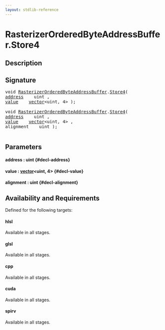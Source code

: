 ```yaml
---
layout: stdlib-reference
---
```


# RasterizerOrderedByteAddressBuffer\.Store4

## Description





## Signature 

<pre>
void <a href="/stdlib-reference/types/RasterizerOrderedByteAddressBuffer/index" class="code_type">RasterizerOrderedByteAddressBuffer</a>.<a href="/stdlib-reference/types/RasterizerOrderedByteAddressBuffer/Store4">Store4</a>(
<a href="/stdlib-reference/types/RasterizerOrderedByteAddressBuffer/Store4#decl-address" class="code_param">address</a>    uint ,
<a href="/stdlib-reference/types/RasterizerOrderedByteAddressBuffer/Store4#decl-value" class="code_param">value</a>    <a href="/stdlib-reference/types/vector/index" class="code_type">vector</a>&lt;uint, 4&gt; );

void <a href="/stdlib-reference/types/RasterizerOrderedByteAddressBuffer/index" class="code_type">RasterizerOrderedByteAddressBuffer</a>.<a href="/stdlib-reference/types/RasterizerOrderedByteAddressBuffer/Store4">Store4</a>(
<a href="/stdlib-reference/types/RasterizerOrderedByteAddressBuffer/Store4#decl-address" class="code_param">address</a>    uint ,
<a href="/stdlib-reference/types/RasterizerOrderedByteAddressBuffer/Store4#decl-value" class="code_param">value</a>    <a href="/stdlib-reference/types/vector/index" class="code_type">vector</a>&lt;uint, 4&gt; ,
alignment    uint );

</pre>

## Parameters

#### address  : uint {#decl-address}
#### value  : [vector](/stdlib-reference/types/vector/index)\<uint, 4\> {#decl-value}
#### alignment  : uint {#decl-alignment}

## Availability and Requirements

Defined for the following targets:

#### hlsl
Available in all stages.

#### glsl
Available in all stages.

#### cpp
Available in all stages.

#### cuda
Available in all stages.

#### spirv
Available in all stages.



